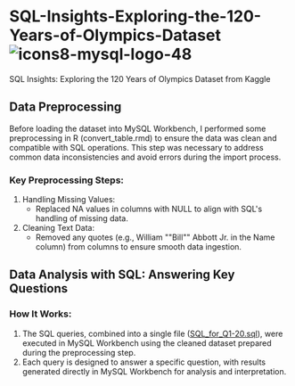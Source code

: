 # SQL-Insights-Exploring-the-120-Years-of-Olympics-Dataset ![icons8-mysql-logo-48](https://github.com/swaapnaa/SQL-PROJECTS/assets/149737403/95180ab6-019c-4ba1-9165-e9449cb95614)
SQL Insights: Exploring the 120 Years of Olympics Dataset from Kaggle

## Data Preprocessing

Before loading the dataset into MySQL Workbench, I performed some preprocessing in R (convert_table.rmd) to ensure the data was clean and compatible with SQL operations. This step was necessary to address common data inconsistencies and avoid errors during the import process.

### Key Preprocessing Steps:
1. Handling Missing Values:
   * Replaced NA values in columns with NULL to align with SQL's handling of missing data.
2. Cleaning Text Data:
   * Removed any quotes (e.g., William ""Bill"" Abbott Jr. in the Name column) from columns to ensure smooth data ingestion.

## Data Analysis with SQL: Answering Key Questions

### How It Works:
1. The SQL queries, combined into a single file ([SQL_for_Q1-20.sql](https://github.com/HomantoFeng/SQL-Insights-Exploring-the-120-Years-of-Olympics-Dataset/blob/main/SQL_for_Q1-20.sql)), were executed in MySQL Workbench using the cleaned dataset prepared during the preprocessing step.
2. Each query is designed to answer a specific question, with results generated directly in MySQL Workbench for analysis and interpretation.

